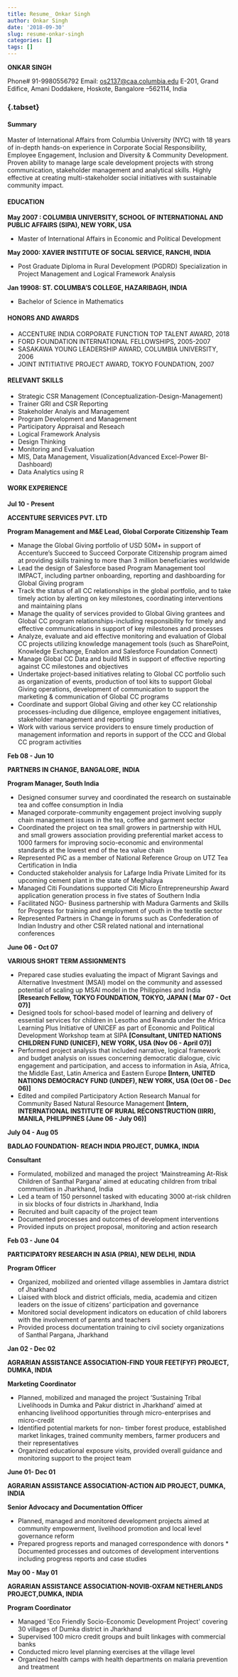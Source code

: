 ```yaml
---
title: Resume_ Onkar Singh
author: Onkar Singh
date: '2018-09-30'
slug: resume-onkar-singh
categories: []
tags: []
---
```


**ONKAR SINGH**

Phone# 91-9980556792 Email: os2137@caa.columbia.edu
E-201, Grand Edifice, Amani Doddakere, Hoskote, Bangalore –562114, India

### {.tabset}

#### Summary

Master of International Affairs from Columbia University (NYC) with 18 years of in-depth hands-on experience in Corporate Social Responsibility, Employee Engagement, Inclusion and Diversity & Community Development. Proven ability to manage large scale development projects with strong communication, stakeholder management and analytical skills. Highly effective at creating multi-stakeholder social initiatives with sustainable community impact.

#### EDUCATION

**May 2007 : COLUMBIA UNIVERSITY, SCHOOL OF INTERNATIONAL AND PUBLIC AFFAIRS (SIPA), NEW YORK, USA**

 * Master of International Affairs in Economic and Political Development

**May 2000: XAVIER INSTITUTE OF SOCIAL SERVICE, RANCHI, INDIA**

 * Post Graduate Diploma in Rural Development  (PGDRD) 
Specialization in Project Management and Logical Framework Analysis

**Jan 19908: ST. COLUMBA’S COLLEGE, HAZARIBAGH, INDIA**

 * Bachelor of Science in Mathematics
	
#### HONORS AND AWARDS

 - ACCENTURE INDIA CORPORATE FUNCTION TOP TALENT AWARD, 2018
 - FORD FOUNDATION INTERNATIONAL FELLOWSHIPS, 2005-2007
 - SASAKAWA YOUNG LEADERSHIP AWARD, COLUMBIA UNIVERSITY, 2006
 - JOINT INTITIATIVE PROJECT AWARD, TOKYO FOUNDATION, 2007  

#### RELEVANT SKILLS

 * Strategic CSR Management (Conceptualization-Design-Management)
 * Trainer GRI and CSR Reporting
 * Stakeholder Analyis and Management
 * Program Development and Management
 * Participatory Appraisal and Reseach
 * Logical Framework Analysis
 * Design Thinking
 * Monitoring and Evaluation
 * MIS, Data Management, Visualization(Advanced Excel-Power BI-Dashboard)
 * Data Analytics using R

#### WORK EXPERIENCE    

**Jul 10 - Present**

**ACCENTURE SERVICES PVT. LTD**

**Program Management and M&E Lead, Global Corporate Citizenship Team**

 * Manage the Global Giving portfolio of USD 50M+ in support of Accenture’s Succeed to Succeed Corporate Citizenship program aimed at providing skills training to more than 3 million beneficiaries worldwide
 * Lead the design of Salesforce based Program Management tool IMPACT, including partner onboarding, reporting and dashboarding for Global Giving program
 * Track the status of all CC relationships in the global portfolio, and to take timely action by alerting on key milestones, coordinating interventions and maintaining plans
 * Manage the quality of services provided to Global Giving grantees and Global CC program relationships-including responsibility for timely and effective communications in support of key milestones and processes
 * Analyze, evaluate and aid effective monitoring and evaluation of Global CC projects utilizing knowledge management tools  (such as SharePoint, Knowledge Exchange, Enablon and Salesforce Foundation Connect)
 * Manage Global CC Data and build MIS in support of effective reporting against CC milestones and objectives
 * Undertake project-based initiatives relating to Global CC portfolio such as organization of events, production of tool kits to support Global Giving operations, development of communication to support the marketing & communication of Global CC programs
 * Coordinate and support Global Giving and other key CC relationship processes-including due diligence, employee engagement initiatives, stakeholder management and reporting
 * Work with various service providers to ensure timely production of management information and reports in support of  the CCC and Global CC program activities

**Feb 08 - Jun 10**

**PARTNERS IN CHANGE, BANGALORE,  INDIA**

**Program Manager, South India**

 * Designed consumer survey and coordinated the research  on sustainable tea and coffee consumption in India
 * Managed corporate-community engagement project involving supply chain management issues in the tea, coffee and garment sector
 * Coordinated the project on tea small growers in partnership with HUL and small growers association providing preferential market access to 1000 farmers for improving socio-economic and environmental standards at the lowest end of the tea value chain
 * Represented PiC as a member of  National Reference Group on UTZ Tea Certification in India
 * Conducted stakeholder analysis for Lafarge India Private Limited for its upcoming cement plant in the state of Meghalaya
 * Managed Citi Foundations supported Citi Micro Entrepreneurship Award application generation process in five states of Southern India
 * Facilitated NGO- Business partnership with Madura Garments and Skills for Progress for training and employment of youth in the textile sector
 * Represented Partners in Change in forums such as Confederation of Indian Industry and other CSR related national and international conferences   

**June 06 - Oct 07**

**VARIOUS SHORT TERM ASSIGNMENTS**

 * Prepared case studies evaluating the impact of Migrant Savings and Alternative Investment (MSAI) model on the community and assessed potential of scaling up MSAI model in the Philippines and India **[Research Fellow, TOKYO FOUNDATION, TOKYO, JAPAN ( Mar 07 - Oct 07)]**
 * Designed tools for school-based model of learning and delivery of essential services for children in Lesotho  and Rwanda under the Africa Learning Plus Initiative of UNICEF as part of Economic and Political Development Workshop team at SIPA **[Consultant, UNITED NATIONS CHILDREN FUND (UNICEF), NEW YORK, USA (Nov 06 - April 07)]**
 * Performed project analysis that included narrative, logical framework and budget analysis on issues concerning democratic dialogue, civic engagement and participation, and access to information in Asia, Africa, the Middle East, Latin America and Eastern Europe **[Intern, UNITED NATIONS DEMOCRACY FUND (UNDEF), NEW YORK, USA (Oct  06 - Dec 06)]**
 * Edited and compiled Participatory Action Research Manual  for Community Based Natural Resource Management **[Intern, INTERNATIONAL INSTITUTE OF RURAL RECONSTRUCTION (IIRR), MANILA, PHILIPPINES (June 06  - July 06)]**

 	

**July 04 - Aug 05**	

**BADLAO FOUNDATION- REACH INDIA PROJECT, DUMKA, INDIA**

   **Consultant**

 * Formulated, mobilized and managed the project ‘Mainstreaming At-Risk Children of Santhal Pargana’ aimed at       educating children from tribal communities in Jharkhand, India 
 * Led a team of 150 personnel tasked with educating 3000 at-risk children in six blocks of four districts in Jharkhand, India 
 * Recruited and built capacity of the project team
 * Documented processes and outcomes of development interventions
 * Provided inputs on project proposal, monitoring and action research
 

**Feb 03 - June 04**

**PARTICIPATORY RESEARCH IN ASIA (PRIA), NEW DELHI, INDIA**

**Program Officer**

 * Organized, mobilized and oriented village assemblies  in Jamtara district of Jharkhand
 * Liaised with block and district officials, media, academia and citizen leaders on the issue of citizens’ participation and governance
 * Monitored social development indicators on education of child laborers with the involvement of parents and teachers 
 * Provided process documentation training to civil society organizations of Santhal  Pargana, Jharkhand


**Jan 02 - Dec 02**

**AGRARIAN ASSISTANCE ASSOCIATION-FIND YOUR FEET(FYF) PROJECT, DUMKA, INDIA**

**Marketing Coordinator** 

 * Planned, mobilized and managed the project ‘Sustaining Tribal Livelihoods in Dumka and Pakur district in Jharkhand’ aimed at enhancing livelihood opportunities through micro-enterprises and micro-credit
 * Identified potential markets for non- timber forest produce, established market linkages, trained community members, farmer producers  and their representatives
 * Organized educational exposure visits, provided overall guidance and monitoring support to the project team


**June 01- Dec 01**

**AGRARIAN ASSISTANCE ASSOCIATION-ACTION AID PROJECT, DUMKA, INDIA**

**Senior Advocacy and Documentation Officer**
 
 * Planned, managed and monitored development projects aimed at community empowerment, livelihood promotion and local level governance reform                                       
 * Prepared progress reports and managed correspondence with  donors  * Documented processes and outcomes of development interventions including progress reports and case studies   


**May 00 - May 01**

**AGRARIAN ASSISTANCE ASSOCIATION-NOVIB-OXFAM NETHERLANDS PROJECT,DUMKA, INDIA**

**Program Coordinator**

 * Managed 'Eco Friendly Socio-Economic Development Project' covering 30 villages of Dumka district in Jharkhand
 * Supervised 100 micro credit groups and built linkages with commercial banks
 * Conducted micro level planning exercises at the village level 
 * Organized health camps with  health departments on malaria  prevention and treatment


